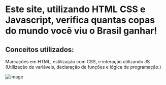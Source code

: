 <h1>Este site, utilizando HTML CSS e Javascript, verifica quantas copas do mundo você viu o Brasil ganhar!</h1>
<h2>Conceitos utilizados:</h2>
<p>Marcações em HTML, estilização com CSS, e interação utilizando JS (Utilização de variáveis, declaração de funções e lógica de programação.)


![image](https://user-images.githubusercontent.com/103765355/187811809-2ac58064-09c7-46d8-b917-0ffa223e9891.png)

